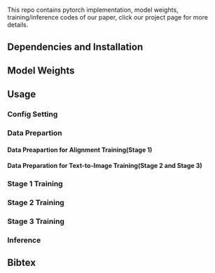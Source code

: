 #
This repo contains pytorch implementation, model weights, training/inference codes of our paper, click our project page for more details.

## Dependencies and Installation

## Model Weights

## Usage

### Config Setting

### Data Prepartion

#### Data Preapartion for Alignment Training(Stage 1)

#### Data Preparation for Text-to-Image Training(Stage 2 and Stage 3)

### Stage 1 Training

### Stage 2 Training

### Stage 3 Training 

### Inference

## Bibtex
